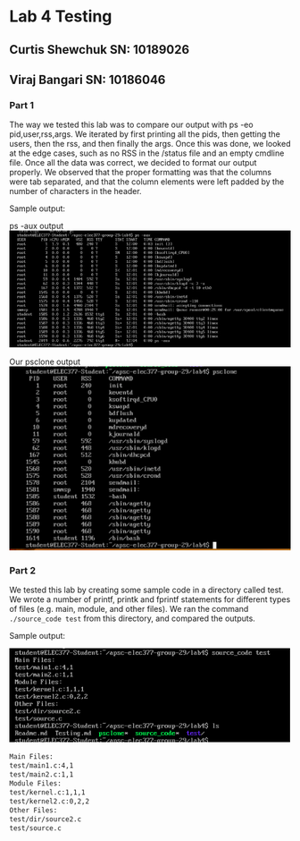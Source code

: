 # Lab 4 Testing 
## Curtis Shewchuk SN: 10189026
## Viraj Bangari   SN: 10186046


### Part 1
The way we tested this lab was to compare our output with ps -eo pid,user,rss,args.
We iterated by first printing all the pids, then getting the users, then the rss, and then finally
the args. Once this was done, we looked at the edge cases, such as no RSS in the /status file and
an empty cmdline file. Once all the data was correct, we decided to format our output properly. We
observed that the proper formatting was that the columns were tab separated, and that the column elements
were left padded by the number of characters in the header.

Sample output:

ps -aux output
![](./fullps.png)

Our psclone output
![](./psclonephoto.png)

### Part 2
We tested this lab by creating some sample code in a directory called test. We wrote a number of printf,
printk and fprintf statements for different types of files (e.g. main, module, and other files). We ran
the command `./source_code test` from this directory, and compared the outputs.

Sample output:

![](./source.png)
```
Main Files:
test/main1.c:4,1
test/main2.c:1,1
Module Files:
test/kernel.c:1,1,1
test/kernel2.c:0,2,2
Other Files:
test/dir/source2.c
test/source.c
```
